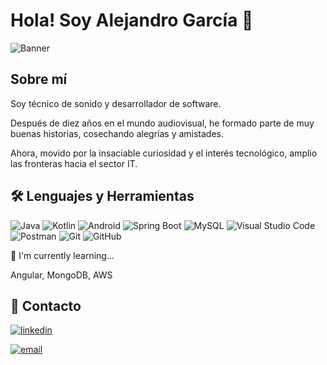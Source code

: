 
# Hola! Soy Alejandro García 👋

![Banner](https://www.canva.com/design/DAGJUimj5Yw/l-flWbroIXL8TASqTNTrtg/watch?utm_content=DAGJUimj5Yw&utm_campaign=designshare&utm_medium=link&utm_source=editor)

## Sobre mí

Soy técnico de sonido y desarrollador de software. 

Después de diez años en el mundo audiovisual, he formado parte de muy buenas historias, cosechando alegrías y amistades.

Ahora, movido por la insaciable curiosidad y el interés tecnológico, amplio las fronteras hacia el sector IT.

## 🛠 Lenguajes y Herramientas

![Java](https://img.shields.io/badge/-Java-007396?style=flat-square&logo=java&logoColor=white)
![Kotlin](https://img.shields.io/badge/-Kotlin-0095D5?style=flat-square&logo=kotlin&logoColor=white)
![Android](https://img.shields.io/badge/-Android-3DDC84?style=flat-square&logo=android&logoColor=white)
![Spring Boot](https://img.shields.io/badge/-Spring%20Boot-6DB33F?style=flat-square&logo=spring-boot&logoColor=white)
![MySQL](https://img.shields.io/badge/-MySQL-4479A1?style=flat-square&logo=mysql&logoColor=white)
![Visual Studio Code](https://img.shields.io/badge/-Visual%20Studio%20Code-007ACC?style=flat-square&logo=visual-studio-code&logoColor=white)
![Postman](https://img.shields.io/badge/-Postman-FF6C37?style=flat-square&logo=postman&logoColor=white)
![Git](https://img.shields.io/badge/-Git-F05032?style=flat-square&logo=git&logoColor=white)
![GitHub](https://img.shields.io/badge/-GitHub-181717?style=flat-square&logo=github)


🧠 I'm currently learning...

Angular, MongoDB, AWS

## 🔗 Contacto

[![linkedin](https://img.shields.io/badge/linkedin-0A66C2?style=for-the-badge&logo=linkedin&logoColor=white)](https://www.linkedin.com/in/alejandrogarciatech/)

[![email](https://img.shields.io/badge/email-D14836?style=for-the-badge&logo=gmail&logoColor=white)](mailto:alejandrogarcia.tech@gmail.com)
